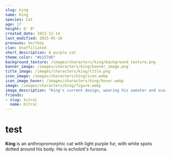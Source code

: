 ```yaml
---
slug: king
name: King
species: Cat
age: 17
height: 6' 0"
created_date: 2021-12-14
last_modified: 2025-05-18
pronouns: he/they
clan: Unaffiliated
short_description: A purple cat
theme_color: "#b157db"
background_texture: /images/characters/king/background_texture.png
banner_image: /images/characters/king/banner_image.png
title_image: /images/characters/king/title.png
icon_image: /images/characters/king/icon.webp
icon_image_hover: /images/characters/king/hover.webp
image: /images/characters/king/figure.webp
image_description: "King's current design, wearing his sweater and scarf."
friends: 
- slug: kitral
  name: Kitral
---
```


# test

**King** is an anthropromorphic cat with light purple fur, with white spots dotted around his body. He is echolotl's fursona.